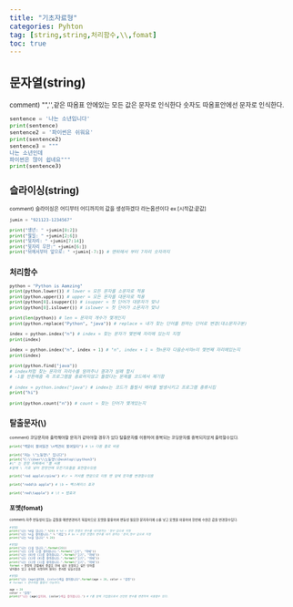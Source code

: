 ```yaml
---
title: "기초자료형"
categories: Pyhton
tag: [string,string,처리함수,\\,fomat]
toc: true
---
```


## 문자열(string)
<span style = "font-size:80%">
comment)
"",'',같은 따옴표 안에있는 모든 값은 문자로 인식한다 숫자도 따옴표안에선 문자로 인식한다.
<span>

```python
sentence = '나는 소년입니다'
print(sentence)
sentence2 = '파이썬은 쉬워요'
print(sentence2)
sentence3 = """
나는 소년인데
파이썬은 많이 쉽네요"""
print(sentence3)
```


## 슬라이싱(string)
<span style = "font-size:80%">
comment)
슬라이싱은 어디부터 어디까지의 값을 생성하겠다 라는옵션이다
ex [시작값:끝값]
<span>

```python
jumin = "921123-1234567"

print("생년: " +jumin[0:2])
print("월일: " +jumin[2:6])
print("뒷자리: " +jumin[7:14])
print("뒷자리 무한:" +jumin[6:])
print("뒤에서부터 앞으로: " +jumin[-7:]) # 맨뒤에서 부터 7자리 숫자까지
```


## 처리함수

```python
python = "Python is Aamzing"
print(python.lower()) # lower = 모든 문자를 소문자로 적용
print(python.upper()) # upper = 모든 문자를 대문자로 적용
print(python[0].isupper()) # isupper = 첫 단어가 대문자가 맞냐
print(python[0].islower()) # islower = 첫 단어가 소문자가 맞냐

print(len(python)) # len = 문자의 개수가 몇개인지
print(python.replace("Python", "java")) # replace = 내가 찾는 단어를 원하는 단어로 변경(대소문자구분) 

index = python.index("n") # index = 찾는 문자가 몇번째 자리에 있는지 지정
print(index)

index = python.index("n", index + 1) # "n", index + 1 = 첫n문자 다음순서의n이 몇번째 자리에있는지
print(index)

print(python.find("java"))
# index처럼 찾는 문자의 자리수를 알려주나 결과가 실패 할시 
# -1을 반환해줌 즉 프로그램을 종료하지않고 틀렸다는 문제를 코드에서 제기함

# index = python.index("java") # index는 코드가 틀릴시 에러를 발생시키고 프로그램 종류시킴
print("hi")

print(python.count("n")) # count = 찾는 단어가 몇개있는지
```


## 탈출문자(\\)
<span style = "font-size:80%">
comment)
코딩문자와 출력해야할 문자가 같아야할 경우가 있다
탈출문자를 이용하여 중복되는 코딩문자를 중복되지않게 출력할수있다.
<span>

```python
print("백문이 불여일견 \n백견이 불여일타") # \n 다음 줄로 바꿈

print("저는 \"노동영\" 입니다") 
print("C:\\User\\노동영\\Desktop\\python3")
#\" 는 문장 자체에서 "를 사용 
#앞에 \ 기호 넣어 문장안에 모든기호들을 표현할수있음

print("red apple\rpine") #\r = 커서를 맨앞으로 이동 맨 앞에 문자를 변경할수있음

print("redd\b apple") # \b = 백스페이스 효과

print("red\tapple") # \t = 탭효과
```


## 포멧(fomat)
<span style = "font-size:80%">
comment)
자주 변동성이 있는 값들을 매번변경하기 복잡하므로 포멧을 활용하여
변동성 필요한 문자자리에 {}를 넣고 포멧을 이용하여 한번에 수많은 값을 변경할수있다. 
<span>

```python
#방법1
print("나는 %d살 입니다." %20) # %d = 문장 한열의 변수를 내가원하는 '정수'값으로 지정
print("나는 %s을 좋아합니다." % "게임") # $s = 문장 한열의 변수를 내가 원하는 '문자,정수'값으로 지정
print("나는 %s살 입니다" % 20)
```
```python
#방법2
print("나는 {}살 입니다.".format(20))
print("나는 {}랑 {}를 좋아합니다.".format("고기", "야채"))
print("나는 {0}랑 {1}를 좋아합니다.".format("고기", "야채"))
print("나는 {1}랑 {0}를 좋아합니다.".format("고기", "야채"))
print("나는 {1}랑 {1}를 좋아합니다.".format("고기", "야채"))
format = 문장의 한열에서 중괄호 안에 내가 포함하고 싶은 단어를 
넣어줄수 있고 숫자를 지정하여 원하는 문자를 넣을수있음
```
```python
#방법3
print("나는 {age}살이며, {color}색을 좋아합니다".format(age = 20, color = "검정")) 
# format = 변수처럼 활용이 가능하다.

age = 20
color = "검정"
print(f"나는 {age}살이며, {color}색을 좋아합니다.") # f를 앞에 기입함으로서 선언된 변수를 변경하여 사용할수 있다.
```